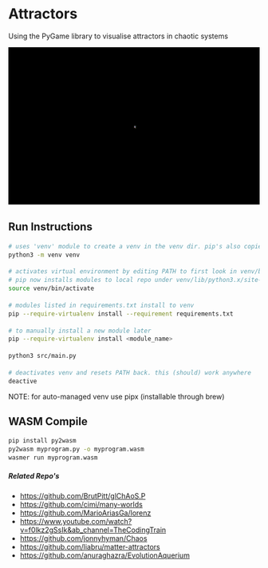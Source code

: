 # Attractors

Using the PyGame library to visualise attractors in chaotic systems

![lorrenz gif](./lorrenz.gif)

## Run Instructions

```bash
# uses 'venv' module to create a venv in the venv dir. pip's also copied in.
python3 -m venv venv

# activates virtual environment by editing PATH to first look in venv/bin/
# pip now installs modules to local repo under venv/lib/python3.x/site-packages/
source venv/bin/activate

# modules listed in requirements.txt install to venv
pip --require-virtualenv install --requirement requirements.txt

# to manually install a new module later
pip --require-virtualenv install <module_name>

python3 src/main.py

# deactivates venv and resets PATH back. this (should) work anywhere
deactive
```

NOTE: for auto-managed venv use pipx (installable through brew)

## WASM Compile

```bash
pip install py2wasm
py2wasm myprogram.py -o myprogram.wasm
wasmer run myprogram.wasm
```


##### Related Repo's
- https://github.com/BrutPitt/glChAoS.P
- https://github.com/cimi/many-worlds
- https://github.com/MarioAriasGa/lorenz
- https://www.youtube.com/watch?v=f0lkz2gSsIk&ab_channel=TheCodingTrain
- https://github.com/jonnyhyman/Chaos
- https://github.com/liabru/matter-attractors
- https://github.com/anuraghazra/EvolutionAquerium
